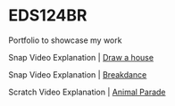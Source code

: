 # EDS124BR
Portfolio to showcase my work

Snap Video Explanation | [Draw a house](https://youtu.be/Hv5rKTQ3AB4)

Snap Video Explanation | [Breakdance](https://youtu.be/W8Rx8qIf1rs)

Scratch Video Explanation | [Animal Parade](https://youtu.be/a9DfUzfvKkw)

